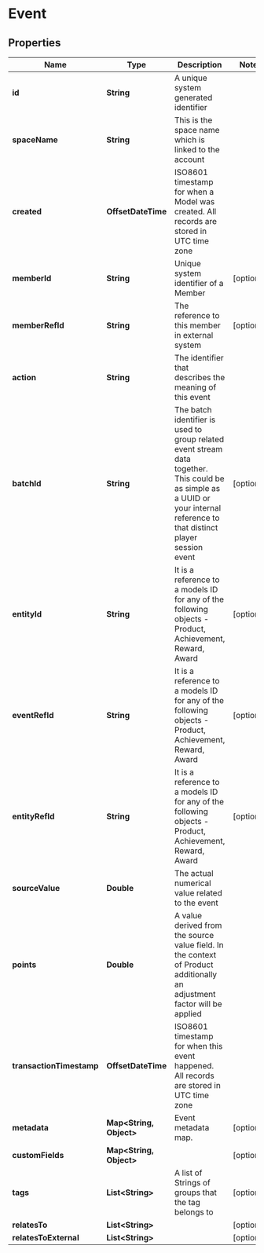 

# Event


## Properties

Name | Type | Description | Notes
------------ | ------------- | ------------- | -------------
**id** | **String** | A unique system generated identifier | 
**spaceName** | **String** | This is the space name which is linked to the account | 
**created** | **OffsetDateTime** | ISO8601 timestamp for when a Model was created. All records are stored in UTC time zone | 
**memberId** | **String** | Unique system identifier of a Member |  [optional]
**memberRefId** | **String** | The reference to this member in external system |  [optional]
**action** | **String** | The identifier that describes the meaning of this event | 
**batchId** | **String** | The batch identifier is used to group related event stream data together. This could be as simple as a UUID or your internal reference to that distinct player session event |  [optional]
**entityId** | **String** | It is a reference to a models ID for any of the following objects - Product, Achievement, Reward, Award |  [optional]
**eventRefId** | **String** | It is a reference to a models ID for any of the following objects - Product, Achievement, Reward, Award |  [optional]
**entityRefId** | **String** | It is a reference to a models ID for any of the following objects - Product, Achievement, Reward, Award |  [optional]
**sourceValue** | **Double** | The actual numerical value related to the event | 
**points** | **Double** | A value derived from the source value field. In the context of Product additionally an adjustment factor will be applied | 
**transactionTimestamp** | **OffsetDateTime** | ISO8601 timestamp for when this event happened. All records are stored in UTC time zone | 
**metadata** | **Map&lt;String, Object&gt;** | Event metadata map. |  [optional]
**customFields** | **Map&lt;String, Object&gt;** |  |  [optional]
**tags** | **List&lt;String&gt;** | A list of Strings of groups that the tag belongs to |  [optional]
**relatesTo** | **List&lt;String&gt;** |  |  [optional]
**relatesToExternal** | **List&lt;String&gt;** |  |  [optional]




